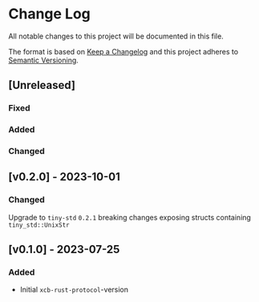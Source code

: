 # Change Log
All notable changes to this project will be documented in this file.

The format is based on [Keep a Changelog](http://keepachangelog.com/)
and this project adheres to [Semantic Versioning](http://semver.org/).
## [Unreleased]
### Fixed

### Added

### Changed

## [v0.2.0] - 2023-10-01

### Changed
Upgrade to `tiny-std` `0.2.1` breaking changes
exposing structs containing `tiny_std::UnixStr`

## [v0.1.0] - 2023-07-25

### Added
- Initial `xcb-rust-protocol`-version